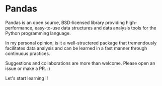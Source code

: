 # Pandas
Pandas is an open source, BSD-licensed library providing high-performance, easy-to-use data structures and data analysis tools for the Python programming language.  

In my personal opinion, is it a well-structered package that tremendously facilitates data analysis and can be learned in a fast manner through continuous practices. 

Suggestions and collaborations are more than welcome. Please open an issue or make a PR. :)  

Let's start learning !!  

